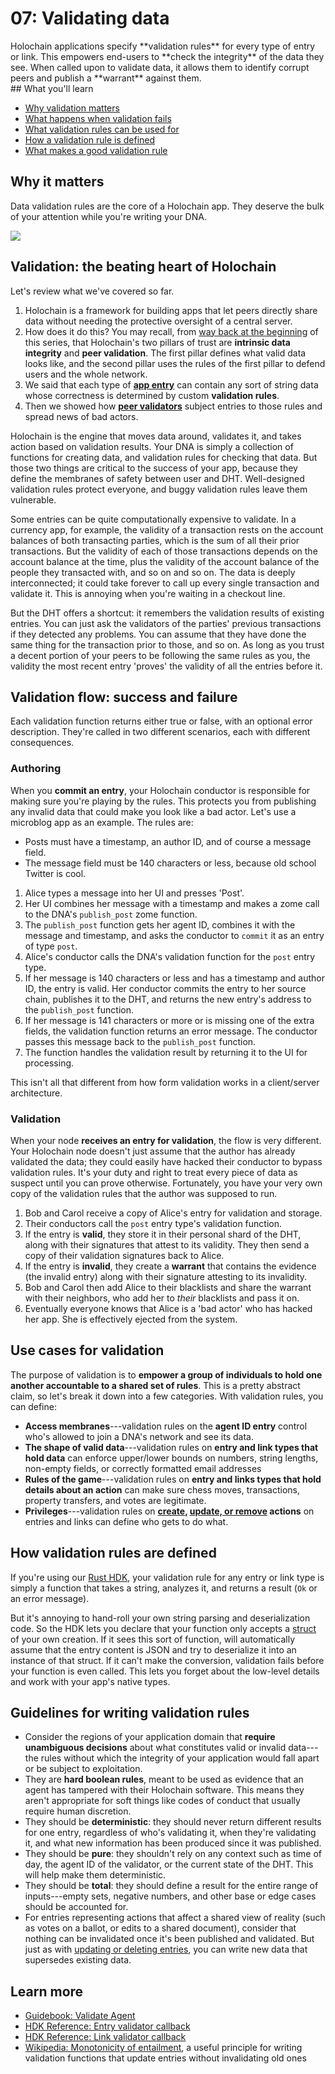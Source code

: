 # 07: Validating data

<div class="coreconcepts-intro" markdown="1">
Holochain applications specify **validation rules** for every type of entry or link. This empowers end-users to **check the integrity** of the data they see. When called upon to validate data, it allows them to identify corrupt peers and publish a **warrant** against them.
</div>

<div class="coreconcepts-orientation" markdown="1">
## What you'll learn

* [Why validation matters](#validation-the-beating-heart-of-holochain)
* [What happens when validation fails](#validation-flow-success-and-failure)
* [What validation rules can be used for](#use-cases-for-validation)
* [How a validation rule is defined](#how-validation-rules-are-defined)
* [What makes a good validation rule](#guidelines-for-writing-validation-rules)

## Why it matters

Data validation rules are the core of a Holochain app. They deserve the bulk of your attention while you're writing your DNA.
</div>

![](https://i.imgur.com/4iiJiZn.jpg)

## Validation: the beating heart of Holochain

Let's review what we've covered so far.

1. Holochain is a framework for building apps that let peers directly share data without needing the protective oversight of a central server.
2. How does it do this? You may recall, from [way back at the beginning](../1_the_basics) of this series, that Holochain's two pillars of trust are **intrinsic data integrity** and **peer validation**. The first pillar defines what valid data looks like, and the second pillar uses the rules of the first pillar to defend users and the whole network.
3. We said that each type of [**app entry**](../3_private_data#source-chain-your-own-data-store) can contain any sort of string data whose correctness is determined by custom **validation rules**.
4. Then we showed how [**peer validators**](../4_public_data_on_the_DHT#a-cloud-of-witnesses) subject entries to those rules and spread news of bad actors.

Holochain is the engine that moves data around, validates it, and takes action based on validation results. Your DNA is simply a collection of functions for creating data, and validation rules for checking that data. But those two things are critical to the success of your app, because they define the membranes of safety between user and DHT. Well-designed validation rules protect everyone, and buggy validation rules leave them vulnerable.

Some entries can be quite computationally expensive to validate. In a currency app, for example, the validity of a transaction rests on the account balances of both transacting parties, which is the sum of all their prior transactions. But the validity of each of those transactions depends on the account balance at the time, plus the validity of the account balance of the people they transacted with, and so on and so on. The data is deeply interconnected; it could take forever to call up every single transaction and validate it. This is annoying when you're waiting in a checkout line.

But the DHT offers a shortcut: it remembers the validation results of existing entries. You can just ask the validators of the parties' previous transactions if they detected any problems. You can assume that they have done the same thing for the transaction prior to those, and so on. As long as you trust a decent portion of your peers to be following the same rules as you, the validity the most recent entry 'proves' the validity of all the entries before it.

## Validation flow: success and failure

Each validation function returns either true or false, with an optional error description. They're called in two different scenarios, each with different consequences.

### Authoring

When you **commit an entry**, your Holochain conductor is responsible for making sure you're playing by the rules. This protects you from publishing any invalid data that could make you look like a bad actor. Let's use a microblog app as an example. The rules are:

* Posts must have a timestamp, an author ID, and of course a message field.
* The message field must be 140 characters or less, because old school Twitter is cool.

1. Alice types a message into her UI and presses 'Post'.
2. Her UI combines her message with a timestamp and makes a zome call to the DNA's `publish_post` zome function.
3. The `publish_post` function gets her agent ID, combines it with the message and timestamp, and asks the conductor to `commit` it as an entry of type `post`.
4. Alice's conductor calls the DNA's validation function for the `post` entry type.
5. If her message is 140 characters or less and has a timestamp and author ID, the entry is valid. Her conductor commits the entry to her source chain, publishes it to the DHT, and returns the new entry's address to the `publish_post` function.
6. If her message is 141 characters or more or is missing one of the extra fields, the validation function returns an error message. The conductor passes this message back to the `publish_post` function.
7. The function handles the validation result by returning it to the UI for processing.

This isn't all that different from how form validation works in a client/server architecture.

### Validation

When your node **receives an entry for validation**, the flow is very different. Your Holochain node doesn't just assume that the author has already validated the data; they could easily have hacked their conductor to bypass validation rules. It's your duty and right to treat every piece of data as suspect until you can prove otherwise. Fortunately, you have your very own copy of the validation rules that the author was supposed to run.

1. Bob and Carol receive a copy of Alice's entry for validation and storage.
2. Their conductors call the `post` entry type's validation function.
3. If the entry is **valid**, they store it in their personal shard of the DHT, along with their signatures that attest to its validity. They then send a copy of their validation signatures back to Alice.
4. If the entry is **invalid**, they create a **warrant** that contains the evidence (the invalid entry) along with their signature attesting to its invalidity.
5. Bob and Carol then add Alice to their blacklists and share the warrant with their neighbors, who add her to _their_ blacklists and pass it on.
6. Eventually everyone knows that Alice is a 'bad actor' who has hacked her app. She is effectively ejected from the system.

## Use cases for validation

The purpose of validation is to **empower a group of individuals to hold one another accountable to a shared set of rules**. This is a pretty abstract claim, so let's break it down into a few categories. With validation rules, you can define:

* **Access membranes**---validation rules on the **agent ID entry** control who's allowed to join a DNA's network and see its data.
* **The shape of valid data**---validation rules on **entry and link types that hold data** can enforce upper/lower bounds on numbers, string lengths, non-empty fields, or correctly formatted email addresses
* **Rules of the game**---validation rules on **entry and links types that hold details about an action** can make sure chess moves, transactions, property transfers, and votes are legitimate.
* **Privileges**---validation rules on **[create](../4_public_data_on_the_DHT), [update, or remove](../6_modifying_and_deleting_data) actions** on entries and links can define who gets to do what.

## How validation rules are defined

If you're using our [Rust HDK](https://developer.holochain.org/api/latest/hdk/), your validation rule for any entry or link type is simply a function that takes a string, analyzes it, and returns a result (`Ok` or an error message).

But it's annoying to hand-roll your own string parsing and deserialization code. So the HDK lets you declare that your function only accepts a [struct](https://doc.rust-lang.org/rust-by-example/custom_types/structs.html) of your own creation. If it sees this sort of function, will automatically assume that the entry content is JSON and try to deserialize it into an instance of that struct. If it can't make the conversion, validation fails before your function is even called. This lets you forget about the low-level details and work with your app's native types.

## Guidelines for writing validation rules

* Consider the regions of your application domain that **require unambiguous decisions** about what constitutes valid or invalid data---the rules without which the integrity of your application would fall apart or be subject to exploitation.
* They are **hard boolean rules**, meant to be used as evidence that an agent has tampered with their Holochain software. This means they aren't appropriate for soft things like codes of conduct that usually require human discretion.
* They should be **deterministic**: they should never return different results for one entry, regardless of who's validating it, when they're validating it, and what new information has been produced since it was published.
* They should be **pure**: they shouldn't rely on any context such as time of day, the agent ID of the validator, or the current state of the DHT. This will help make them deterministic.
* They should be **total**: they should define a result for the entire range of inputs---empty sets, negative numbers, and other base or edge cases should be accounted for.
* For entries representing actions that affect a shared view of reality (such as votes on a ballot, or edits to a shared document), consider that nothing can be invalidated once it's been published and validated. But just as with [updating or deleting entries](../6_modifying_and_deleting_data), you can write new data that supersedes existing data.

## Learn more

* [Guidebook: Validate Agent](../../guide/zome/validate_agent)
* [HDK Reference: Entry validator callback](https://developer.holochain.org/api/v0.0.34-alpha1/hdk/entry_definition/struct.validatingentrytype#structfield.validator)
* [HDK Reference: Link validator callback](https://developer.holochain.org/api/v0.0.34-alpha1/hdk/entry_definition/struct.validatinglinkdefinition#structfield.validator)
* [Wikipedia: Monotonicity of entailment](https://en.wikipedia.org/wiki/Monotonicity_of_entailment), a useful principle for writing validation functions that update entries without invalidating old ones